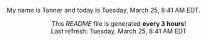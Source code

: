 My name is Tanner and today is Tuesday, March 25, 8:41 AM EDT.

<p align="center">This <i>README</i> file is generated <b>every 3 hours</b>!</br>Last refresh: Tuesday, March 25, 8:41 AM EDT<br /></p>
